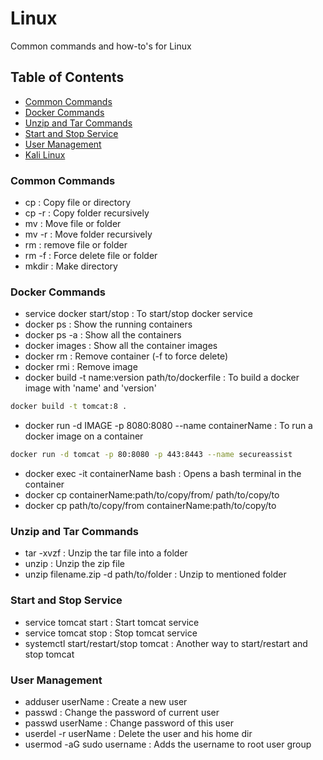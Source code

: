 # Linux
Common commands and how-to's for Linux

## Table of Contents
* [Common Commands](#common-commands)
* [Docker Commands](#docker-commands)
* [Unzip and Tar Commands](#unzip-and-tar-commands)
* [Start and Stop Service](#start-and-stop-service)
* [User Management](#user-management)
* [Kali Linux](/Linux/KaliLinux.md)


### Common Commands
* cp : Copy file or directory
* cp -r : Copy folder recursively
* mv : Move file or folder
* mv -r : Move folder recursively
* rm : remove file or folder
* rm -f : Force delete file or folder
* mkdir : Make directory


### Docker Commands
* service docker start/stop : To start/stop docker service
* docker ps : Show the running containers
* docker ps -a : Show all the containers
* docker images : Show all the container images
* docker rm : Remove container (-f to force delete)
* docker rmi : Remove image
* docker build -t name:version path/to/dockerfile : To build a docker image with 'name' and 'version'
``` bash
docker build -t tomcat:8 .
```
* docker run -d IMAGE -p 8080:8080 --name containerName : To run a docker image on a container 
``` bash
docker run -d tomcat -p 80:8080 -p 443:8443 --name secureassist
```
* docker exec -it containerName bash : Opens a bash terminal in the container
* docker cp containerName:path/to/copy/from/ path/to/copy/to
* docker cp path/to/copy/from containerName:path/to/copy/to


### Unzip and Tar Commands
* tar -xvzf : Unzip the tar file into a folder
* unzip : Unzip the zip file
* unzip filename.zip -d path/to/folder : Unzip to mentioned folder


### Start and Stop Service
* service tomcat start : Start tomcat service
* service tomcat stop : Stop tomcat service
* systemctl start/restart/stop tomcat : Another way to start/restart and stop tomcat 

### User Management
* adduser userName : Create a new user
* passwd : Change the password of current user
* passwd userName : Change password of this user
* userdel -r userName : Delete the user and his home dir
* usermod -aG sudo username : Adds the username to root user group
